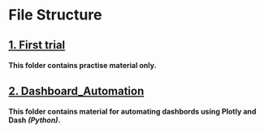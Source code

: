 # __File Structure__
## <u>1. First trial</u>
#### This folder contains practise material only.

## <u>2. Dashboard_Automation</u>
#### This folder contains material for automating dashbords using __Plotly__ and __Dash__ *(Python)*.


